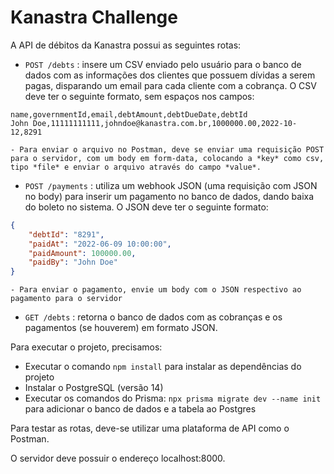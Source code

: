 # Kanastra Challenge

A API de débitos da Kanastra possui as seguintes rotas:

- `POST /debts` : insere um CSV enviado pelo usuário para o banco de dados com as informações dos clientes que possuem dívidas a serem pagas, disparando um email para cada cliente com a cobrança. O CSV deve ter o seguinte formato, sem espaços nos campos:
```csv
name,governmentId,email,debtAmount,debtDueDate,debtId
John Doe,11111111111,johndoe@kanastra.com.br,1000000.00,2022-10-12,8291
```

	- Para enviar o arquivo no Postman, deve se enviar uma requisição POST para o servidor, com um body em form-data, colocando a *key* como csv, tipo *file* e enviar o arquivo através do campo *value*.

- `POST /payments` : utiliza um webhook JSON (uma requisição com JSON no body) para inserir um pagamento no banco de dados, dando baixa do boleto no sistema. O JSON deve ter o seguinte formato: 
```JSON
{
	"debtId": "8291",
	"paidAt": "2022-06-09 10:00:00",
	"paidAmount": 100000.00,
	"paidBy": "John Doe"
}
```

	- Para enviar o pagamento, envie um body com o JSON respectivo ao pagamento para o servidor

- `GET /debts` : retorna o banco de dados com as cobranças e os pagamentos (se houverem) em formato JSON.

Para executar o projeto, precisamos:

- Executar o comando `npm install` para instalar as dependências do projeto
- Instalar o PostgreSQL (versão 14)
- Executar os comandos do Prisma: `npx prisma migrate dev --name init` para adicionar o banco de dados e a tabela ao Postgres

Para testar as rotas, deve-se utilizar uma plataforma de API como o Postman.

O servidor deve possuir o endereço localhost:8000.